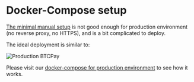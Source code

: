 # Docker-Compose setup

[The minimal manual setup](ManualDeployment.md) is not good enough for production environment (no reverse proxy, no HTTPS), and is a bit complicated to deploy.

The ideal deployment is similar to:

![Production BTCPay](https://raw.githubusercontent.com/btcpayserver/btcpayserver-docker/master/Production/Production.png)

Please visit our [docker-compose for production environment](https://github.com/btcpayserver/btcpayserver-docker) to see how it works.